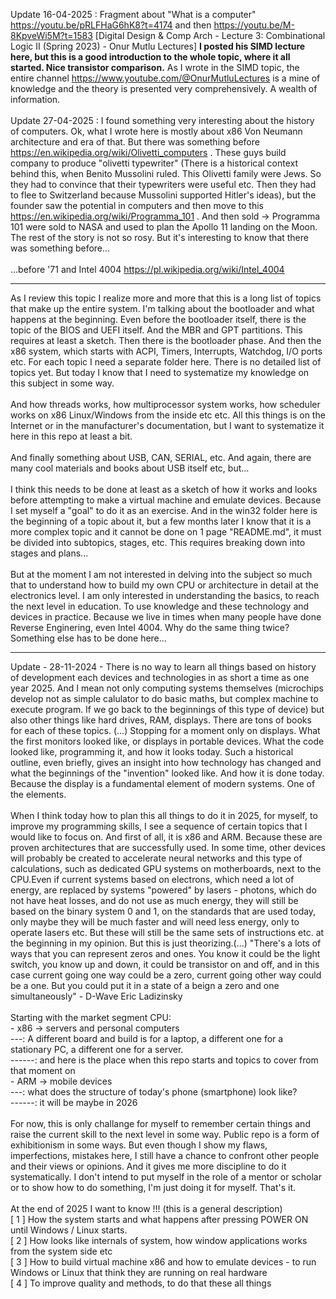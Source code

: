 Update 16-04-2025 : Fragment about "What is a computer" https://youtu.be/pRLFHaG6hK8?t=4174 and then https://youtu.be/M-8KpveWi5M?t=1583 [Digital Design & Comp Arch - Lecture 3: Combinational Logic II (Spring 2023) - Onur Mutlu Lectures] <b>I posted his SIMD lecture here, but this is a good introduction to the whole topic, where it all started. Nice transistor comparison.</b> As I wrote in the SIMD topic, the entire channel https://www.youtube.com/@OnurMutluLectures is a mine of knowledge and the theory is presented very comprehensively. A wealth of information.
<br /><br />
Update 27-04-2025 : I found something very interesting about the history of computers. Ok, what I wrote here is mostly about x86 Von Neumann architecture and era of that. 
But there was something before https://en.wikipedia.org/wiki/Olivetti_computers . These guys build company to produce "olivetti typewriter" (There is a historical context behind this, when Benito Mussolini ruled. This Olivetti family were Jews. So they had to convince that their typewriters were useful etc. Then they had to flee to Switzerland because Mussolini supported Hitler's ideas), but the founder saw the potential in computers and then move to this https://en.wikipedia.org/wiki/Programma_101 . And then sold -> Programma 101 were sold to NASA and used to plan the Apollo 11 landing on the Moon. The rest of the story is not so rosy. But it's interesting to know that there was something before...
<br /><br />
...before '71 and Intel 4004 https://pl.wikipedia.org/wiki/Intel_4004
<hr>
As I review this topic I realize more and more that this is a long list of topics that make up the entire system. I'm talking about the bootloader and what happens at the beginning.
Even before the bootloader itself, there is the topic of the BIOS and UEFI itself. And the MBR and GPT partitions. This requires at least a sketch. Then there is the bootloader phase. And then the x86 system, which starts with ACPI, Timers, Interrupts, Watchdog, I/O ports etc.
For each topic I need a separate folder here. There is no detailed list of topics yet. But today I know that I need to systematize my knowledge on this subject in some way.
<br /><br />
And how threads works, how multiprocessor system works, how scheduler works on x86 Linux/Windows from the inside etc etc. All this things is on the Internet or in the manufacturer's documentation, but I want to systematize it here in this repo at least a bit.
<br /><br />
And finally something about USB, CAN, SERIAL, etc. And again, there are many cool materials and books about USB itself etc, but...
<br /><br />
I think this needs to be done at least as a sketch of how it works and looks before attempting to make a virtual machine and emulate devices. Because I set myself a "goal" to do it as an exercise. And in the win32 folder here is the beginning of a topic about it, but a few months later I know that it is a more complex topic and it cannot be done on 1 page "README.md", it must be divided into subtopics, stages, etc. This requires breaking down into stages and plans...
<br /><br />
But at the moment I am not interested in delving into the subject so much that to understand how to build my own CPU or architecture in detail at the electronics level. I am only interested in understanding the basics, to reach the next level in education. To use knowledge and these technology and devices in practice. Because we live in times when many people have done Reverse Enginering, even Intel 4004. Why do the same thing twice? Something else has to be done here...
<hr>
Update - 28-11-2024 - There is no way to learn all things based on history of development each devices and technologies in as short a time as one year 2025. And I mean not only computing systems themselves (microchips develop not as simple calulator to do basic maths, but complex machine to execute program. If we go back to the beginnings of this type of device) but also other things like hard drives, RAM, displays. There are tons of books for each of these topics. (...) Stopping for a moment only on displays. What the first monitors looked like, or displays in portable devices. What the code looked like, programming it, and how it looks today. Such a historical outline, even briefly, gives an insight into how technology has changed and what the beginnings of the "invention" looked like. And how it is done today. Because the display is a fundamental element of modern systems. One of the elements.
 <br /><br />
When I think today how to plan this all things to do it in 2025, for myself, to improve my programming skills, I see a sequence of certain topics that I would like to focus on. And first of all, it is x86 and ARM. Because these are proven architectures that are successfully used. In some time, other devices will probably be created to accelerate neural networks and this type of calculations, such as dedicated GPU systems on motherboards, next to the CPU.Even if current systems based on electrons, which need a lot of energy, are replaced by systems "powered" by lasers - photons, which do not have heat losses, and do not use as much energy, they will still be based on the binary system 0 and 1, on the standards that are used today, only maybe they will be much faster and will need less energy, only to operate lasers etc. But these will still be the same sets of instructions etc. at the beginning in my opinion. But this is just theorizing.(...) "There's a lots of ways that you can represent zeros and ones. You know it could be the light switch, you know up and down, it could be transistor on and off, and in this case current going one way could be a zero, current going other way could be a one. But you could put it in a state of a beign a zero and one simultaneously" - D-Wave Eric Ladizinsky<br /><br />
Starting with the market segment CPU:<br />
- x86 -> servers and personal computers<br />
---: A different board and build is for a laptop, a different one for a stationary PC, a different one for a server.<br />
------: <b></b>and here is the place when this repo starts and topics to cover from that moment on</b><br />
- ARM -> mobile devices<br />
---: what does the structure of today's phone (smartphone) look like?<br />
------: it will be maybe in 2026<br />
<br />
For now, this is only challange for myself to remember certain things and raise the current skill to the next level in some way. Public repo is a form of exhibitionism in some ways. But even though I show my flaws, imperfections, mistakes here, I still have a chance to confront other people and their views or opinions. And it gives me more discipline to do it systematically. I don't intend to put myself in the role of a mentor or scholar or to show how to do something, I'm just doing it for myself. That's it. 
 <br /><br />
 At the end of 2025 I want to know !!! (this is a general description) <br />
 [ 1 ] How the system starts and what happens after pressing POWER ON until Windows / Linux starts.
<br />
[ 2 ] How looks like internals of system, how window applications works from the system side etc
<br />
[ 3 ] How to build virtual machine x86 and how to emulate devices - to run Windows or Linux that think they are running on real hardware
<br />
[ 4 ] To improve quality and methods, to do that these all things
